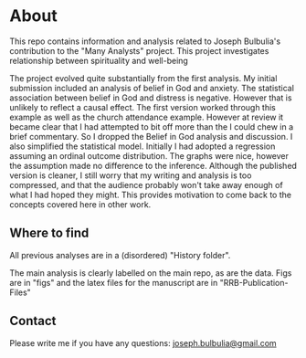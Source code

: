 # About

This repo contains information and analysis related to Joseph Bulbulia's contribution to the "Many Analysts" project. This project investigates relationship between spirituality and well-being

The project evolved quite substantially from the first analysis. My initial submission included an analysis of belief in God and anxiety. The statistical association between belief in God and distress is negative. However that is unlikely to reflect a causal effect. The first version worked through this example as well as the church attendance example. However at review it became clear that I had attempted to bit off more than the I could chew in a brief commentary. So I dropped the Belief in God analysis and discussion.  I also simplified the statistical model. Initially I had adopted a regression assuming an ordinal outcome distribution. The graphs were nice, however the assumption made no difference to the inference. Although the published version is cleaner, I still worry that my writing and analysis is too compressed, and that the audience probably won't take away enough of what I had hoped they might.  This provides motivation to come back to the concepts covered here in other work. 

## Where to find

All previous analyses are in a (disordered) "History folder".

The main analysis is clearly labelled on the main repo, as are the data. Figs are in "figs" and the latex files for the manuscript are in "RRB-Publication-Files"


## Contact

Please write me if you have any questions: joseph.bulbulia@gmail.com